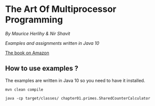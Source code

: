 # The Art Of Multiprocessor Programming

_By Maurice Herlihy & Nir Shavit_

_Examples and assignments written in Java 10_

[The book on Amazon](https://www.amazon.com/Art-Multiprocessor-Programming-Revised-Reprint/dp/0123973376/ref=sr_1_1?ie=UTF8&qid=1524328675&sr=8-1&keywords=the+art+of+multiprocessor+programming)

## How to use examples ?

The examples are written in Java 10 so you need to have it installed.

```
mvn clean compile

java -cp target/classes/ chapter01.primes.SharedCounterCalculator
```